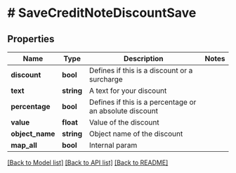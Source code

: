 # # SaveCreditNoteDiscountSave

## Properties

Name | Type | Description | Notes
------------ | ------------- | ------------- | -------------
**discount** | **bool** | Defines if this is a discount or a surcharge |
**text** | **string** | A text for your discount |
**percentage** | **bool** | Defines if this is a percentage or an absolute discount |
**value** | **float** | Value of the discount |
**object_name** | **string** | Object name of the discount |
**map_all** | **bool** | Internal param |

[[Back to Model list]](../../README.md#models) [[Back to API list]](../../README.md#endpoints) [[Back to README]](../../README.md)
